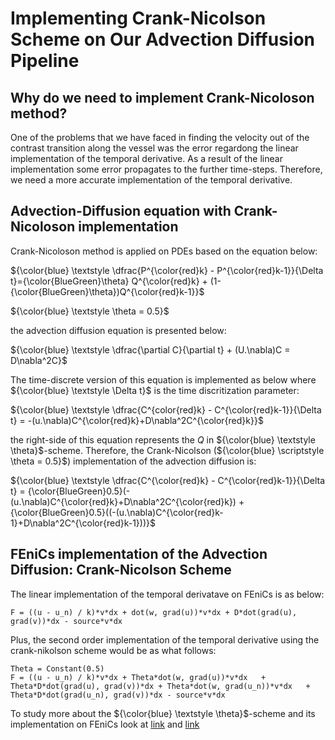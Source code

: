 # Implementing Crank-Nicolson Scheme on Our Advection Diffusion Pipeline
## Why do we need to implement Crank-Nicoloson method?
One of the problems that we have faced in finding the velocity out of the contrast transition along the vessel was the error regardong the linear implementation of the temporal derivative. As a result of the linear implementation some error propagates to the further time-steps. Therefore, we need a more accurate implementation of the temporal derivative.
## Advection-Diffusion equation with Crank-Nicoloson implementation
Crank-Nicoloson method is applied on PDEs based on the equation below:

${\color{blue} \textstyle \dfrac{P^{\color{red}k} - P^{\color{red}k-1}}{\Delta t}={\color{BlueGreen}\theta} Q^{\color{red}k} + (1-{\color{BlueGreen}\theta})Q^{\color{red}k-1}}$

${\color{blue} \textstyle \theta = 0.5}$

the advection diffusion equation is presented below:

${\color{blue} \textstyle \dfrac{\partial C}{\partial t} + (U.\nabla)C = D\nabla^2C}$

The time-discrete version of this equation is implemented as below where ${\color{blue} \textstyle \Delta t}$ is the time discritization parameter:

${\color{blue} \textstyle \dfrac{C^{color{red}k} - C^{\color{red}k-1}}{\Delta t} = -(u.\nabla)C^{\color{red}k}+D\nabla^2C^{\color{red}k}}$

the right-side of this equation represents the $Q$ in ${\color{blue} \textstyle \theta}$-scheme. Therefore, the Crank-Nicolson (${\color{blue} \scriptstyle \theta = 0.5}$) implementation of the advection diffusion is:

${\color{blue} \textstyle \dfrac{C^{\color{red}k} - C^{\color{red}k-1}}{\Delta t} = {\color{BlueGreen}0.5}(-(u.\nabla)C^{\color{red}k}+D\nabla^2C^{\color{red}k}) + {\color{BlueGreen}0.5}((-(u.\nabla)C^{\color{red}k-1}+D\nabla^2C^{\color{red}k-1}))}$

## FEniCs implementation of the Advection Diffusion: Crank-Nicolson Scheme

The linear implementation of the temporal derivatave on FEniCs is as below:

```
F = ((u - u_n) / k)*v*dx + dot(w, grad(u))*v*dx	+ D*dot(grad(u), grad(v))*dx - source*v*dx
```

Plus, the second order implementation of the temporal derivative using the crank-nikolson scheme would be as what follows:

```
Theta = Constant(0.5)
F = ((u - u_n) / k)*v*dx + Theta*dot(w, grad(u))*v*dx	+ Theta*D*dot(grad(u), grad(v))*dx + Theta*dot(w, grad(u_n))*v*dx	+ Theta*D*dot(grad(u_n), grad(v))*dx - source*v*dx
```

To study more about the ${\color{blue} \textstyle \theta}$-scheme and its implementation on FEniCs look at [link](https://home.simula.no/~hpl/homepage/fenics-tutorial/release-1.0-nonabla/webm/timedep.html) and [link](https://en.wikipedia.org/wiki/Crank–Nicolson_method)
